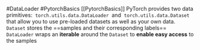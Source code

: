 #DataLoader 
#PytorchBasics
[[PytorchBasics]]
PyTorch provides two data primitives: 
	`torch.utils.data.DataLoader` 
and 
	`torch.utils.data.Dataset` 
that allow you to use pre-loaded datasets as well as your own data. 
`Dataset` stores the ==samples and their corresponding labels==
`DataLoader` wraps an **iterable** around the `Dataset` to **enable easy access** to the samples
